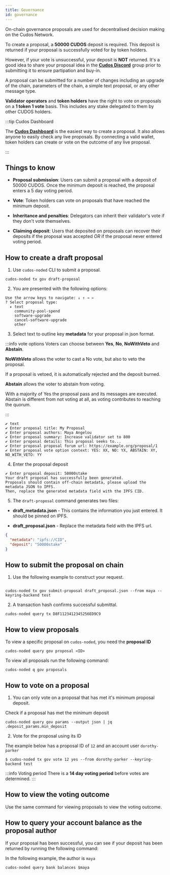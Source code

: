 ```yaml
---
title: Governance
id: governance
---
```


On-chain governance proposals are used for decentralised decision making on the Cudos Network.

To create a proposal, a **50000 CUDOS** deposit is required. This deposit is returned if your proposal is successfully voted for by token holders.

However, if your vote is unsuccessful, your deposit is **NOT** returned. It's a good idea to share your proposal idea in the [**Cudos Discord**](https://discord.com/invite/cudos) group prior to submitting it to ensure partipation and buy-in.

A proposal can be submitted for a number of changes including an upgrade of the chain, parameters of the chain, a simple text proposal, or any other message type.

**Validator operators** and **token holders** have the right to vote on proposals on a **1 token 1 vote** basis. This includes any stake delegated to them by other CUDOS holders.

:::tip Cudos Dashboard

The [**Cudos Dashboard**](https://dashboard.cudos.org/) is the easiest way to create a proposal. It also allows anyone to easily check any live proposals. By connecting a valid wallet, token holders can create or vote on the outcome of any live proposal.

:::

## Things to know

* **Proposal submission**: Users can submit a proposal with a deposit of 50000 CUDOS. Once the minimum deposit is reached, the proposal enters a 5 day voting period.

* **Vote**: Token holders can vote on proposals that have reached the minimum deposit.

* **Inheritance and penalties**: Delegators can inherit their validator's vote if they don't vote themselves.

* **Claiming deposit**: Users that deposited on proposals can recover their deposits if the proposal was accepted *OR* if the proposal never entered voting period.

## How to create a draft proposal

1. Use `cudos-noded` CLI to submit a proposal.

```shell
cudos-noded tx gov draft-proposal
```

2. You are presented with the following options:

```shell
Use the arrow keys to navigate: ↓ ↑ → ←
? Select proposal type:
  ▸ text
    community-pool-spend
    software-upgrade
    cancel-software-upgrade
    other
```

3. Select text to outline key **metadata** for your proposal in json format.

:::info vote options
Voters can choose between **Yes**, **No**, **NoWithVeto** and **Abstain**.

**NoWithVeto** allows the voter to cast a No vote, but also to veto the proposal.

If a proposal is vetoed, it is automatically rejected and the deposit burned.

**Abstain** allows the voter to abstain from voting.

With a majority of Yes the proposal pass and its messages are executed. Abstain is different from not voting at all, as voting contributes to reaching the quorum.

:::


```shell
✔ text
✔ Enter proposal title: My Proposal
✔ Enter proposal authors: Maya Angelou
✔ Enter proposal summary: Increase validator set to 800
✔ Enter proposal details: This proposal seeks to...
✔ Enter proposal proposal forum url: https://example.org/proposal/1
✔ Enter proposal vote option context: YES: XX, NO: YX, ABSTAIN: XY, NO_WITH_VETO: YY
```

4. Enter the proposal deposit

```shell
✔ Enter proposal deposit: 50000stake
Your draft proposal has successfully been generated.
Proposals should contain off-chain metadata, please upload the metadata JSON to IPFS.
Then, replace the generated metadata field with the IPFS CID.
```

5. The `draft-proposal` command generates two files:

* **draft_metadata.json** - This contains the information you just entered. It should be pinned on IPFS.

* **draft_proposal.json** - Replace the metadata field with the IPFS url.

```json
{
  "metadata": "ipfs://CID",
  "deposit": "50000stake"
}
```

## How to submit the proposal on chain

1. Use the following example to construct your request.

```shell

cudos-noded tx gov submit-proposal draft_proposal.json --from maya --keyring-backend test
```

2. A transaction hash confirms successful submittal.

```shell
cudos-noded query tx D8F1123412345256ED9C9
```

## How to view proposals

To view a specific proposal on `cudos-noded`, you need the **proposal ID**  

```shell
cudos-noded query gov proposal <ID>
```

To view all proposals run the following command:

```shell
cudos-noded q gov proposals
```

## How to vote on a proposal

1. You can only vote on a proposal that has met it's minimum proposal deposit.

Check if a proposal has met the minimum deposit

```shell
cudos-noded query gov params --output json | jq .deposit_params.min_deposit
```

2. Vote for the proposal using its ID

The example below has a proposal ID of `12` and an account user `dorothy-parker`

```shell
$ cudos-noded tx gov vote 12 yes --from dorothy-parker --keyring-backend test
```

:::info Voting period
There is a **14 day voting period** before votes are determined.
:::

## How to view the voting outcome

Use the same command for viewing proposals to view the voting outcome.

## How to query your account balance as the proposal author

If your proposal has been successful, you can see if your deposit has been returned by running the following command:

In the following example, the author is `maya`

```shell
cudos-noded query bank balances $maya
```
